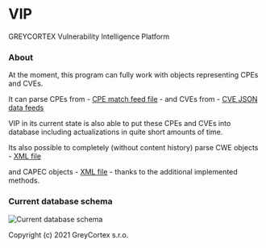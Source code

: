 # VIP
GREYCORTEX Vulnerability Intelligence Platform

### About
At the moment, this program can fully work with objects representing CPEs and CVEs.

It can parse CPEs from - [CPE match feed file](https://nvd.nist.gov/feeds/json/cpematch/1.0/nvdcpematch-1.0.json.zip) - and CVEs from - [CVE JSON data feeds](https://nvd.nist.gov/vuln/data-feeds)

VIP in its current state is also able to put these CPEs and CVEs into database including 
actualizations in quite short amounts of time.

Its also possible to completely (without content history) parse CWE objects - [XML file](https://cwe.mitre.org/data/xml/cwec_latest.xml.zip) 

and CAPEC objects - [XML file](https://capec.mitre.org/data/xml/capec_latest.xml) - thanks to the additional implemented methods.

### Current database schema

![Current database schema](https://github.com/greycortex/VIP/blob/master/doc/current_mitre_schema.png?raw=true)

Copyright (c) 2021 GreyCortex s.r.o.
